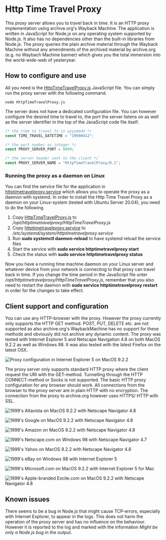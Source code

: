 # Http Time Travel Proxy

This proxy server allows you to travel back in time. It is an HTTP proxy implementation using archive.org's Wayback Machine. The application is written in JavaScript for Node.js on any operating system supported by Node.js. It also has no dependencies other than the built-in libraries from Node.js. The proxy queries the plain archive material through the Wayback Machine without any amendments of the archived material by archive.org (e.g. no Waybach Machine banner) which gives you the total immersion into the world-wide-web of yesteryear.

## How to configure and use

All you need is the [HttpTimeTravelProxy.js](/HttpTimeTravelProxy.js) JavaScript file. You can simply run the proxy server with the following command.

```
node HttpTimeTravelProxy.js
```

The server does not have a dedicated configuration file. You can however configure the desired time to travel to, the port the server listens on as well as the server identifier in the top of the JavaScript code file itself.

```JavaScript
/* the time to travel to in yyyymmdd */
const TIME_TRAVEL_DATETIME = "19990412";

/* the port number as integer */
const PROXY_SERVER_PORT = 8099;

/* the server header sent to the client */
const PROXY_SERVER_NAME = "HttpTimeTravelProxy/0.1";
```

### Running the proxy as a daemon on Linux

You can find the service file for the application in [httptimetravelproxy.service](/httptimetravelproxy.service) which allows you to operate the proxy as a daemon with systemd. In order to install the Http Time Travel Proxy as a daemon on your Linux-system (tested with Ubuntu Server 20.04), you need to do the following.

1. Copy [HttpTimeTravelProxy.js](/HttpTimeTravelProxy.js) to */opt/httptimetravelproxy/HttpTimeTravelProxy.js*
2. Copy [httptimetravelproxy.service](/httptimetravelproxy.service) to */etc/systemd/system/httptimetravelproxy.service*
3. Run **sudo systemctl daemon-reload** to have systemd reload the service files
4. Start the service with **sudo service httptimetravelproxy start**
5. Check the status with **sudo service httptimetravelproxy status**

Now you have a running time machine daemon on your Linux server and whatever device from your network is connecting to that proxy can travel back in time. If you change the time period in the JavaScript file unter */opt/httptimetravelproxy/HttpTimeTravelProxy.js*, remember that you also need to restart the daemon with **sudo service httptimetravelproxy restart** in order for the changes to take effect.

## Client support and configuration

You can use any HTTP-browser with the proxy. However the proxy currently only supports the HTTP GET method. POST, PUT, DELETE etc. are not supported as also archive.org's WaybackMachine has no support for these methods and obviously did not archive any dynamic content. The proxy was tested with Internet Explorer 5 and Netscape Navigation 4.8 on both MacOS 9.2.2 as well as Windows 98. It was also tested with the latest Firefox on the latest OSX.

![Proxy configuration in Internet Explorer 5 on MacOS 9.2.2](/screenshot/macos9-ie5-proxy-settings.png)

The proxy server only supports standard HTTP proxy where the client request the URI with the GET-method. Tunnelling through the HTTP CONNECT-method or Socks is not supported. The basic HTTP proxy configuration for any browser should work. All connections from the browser to the proxy server are in plain HTTP with no encryption. The connection from the proxy to archive.org however uses HTTPS/ HTTP with SSL.

![1999's Altavista on MacOS 9.2.2 with Netscape Navigator 4.8](/screenshot/altavista-1999.png)

![1999's Google on MacOS 9.2.2 with Netscape Navigator 4.8](/screenshot/google-1999.png)

![1999's Amazon on MacOS 9.2.2 with Netscape Navigator 4.8](/screenshot/amazon-1999.png)

![1999's Netscape.com on Windows 98 with Netscape Navigator 4.7](/screenshot/windows98-netscape-1999.png)

![1999's Yahoo on MacOS 9.2.2 with Netscape Navigator 4.8](/screenshot/yahoo-1999.png)

![1999's eBay on Windows 98 with Internet Explorer 5](/screenshot/windows98-ie5-ebay-1999.png)

![1999's Microsoft.com on MacOS 9.2.2 with Internet Explorer 5 for Mac](/screenshot/windows98-ie5-ebay-1999.png)

![1999's Apple-branded Excite.com on MacOS 9.2.2 with Netscape Navigator 4.8](/screenshot/cobranded-apple-excite-page-1999.png)

## Known issues

There seems to be a bug in Node.js that might cause TCP-errors, especially with Internet Explorer, to appear in the logs. This does not harm the operation of the proxy server and has no influence on the behaviour. However it is reported to the log and marked with the information *Might be only a Node.js bug* in the output.